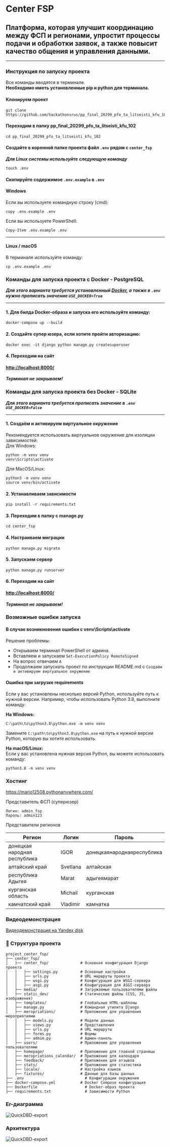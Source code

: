 # Center FSP
## Платформа, которая улучшит координацию между ФСП и регионами, упростит процессы подачи и обработки заявок, а также повысит качество общения и управления данными.
***

### Инструкция по запуску проекта
Все команды вводятся в терминале.  
**Необходимо иметь установленные pip и python для терминала.**

#### Клонируем проект

```commandline
git clone https://github.com/hackathonsrus/pp_final_20299_pfo_ta_litseisti_kfu_102
```

#### Переходим в папку pp_final_20299_pfo_ta_litseisti_kfu_102

```commandline
cd pp_final_20299_pfo_ta_litseisti_kfu_102
```

#### Создайте в коренной папке проекта файл `.env` рядом с `center_fsp`

***Для Linux системы используйте следующую команду***
```commandline
touch .env
```

#### Скопируйте содержимое `.env.example` в `.env`
#### Windows
Если вы используете командную строку (cmd):
```commandline
copy .env.example .env
```
Если вы используете PowerShell:
```commandline
Copy-Item .env.example .env
```
***

#### Linux / macOS
В терминале используйте команду:
```commandline
cp .env.example .env
```

### Команды для запуска проекта с Docker - PostgreSQL

***Для этого варианта требуется установленный <a href='https://www.docker.com/products/docker-desktop/'>Docker</a>, а также в `.env` нужно 
прописать значение `USE_DOCKER=True`***
***

#### 1. Для билда Docker-образа и запуска его используйте команду:
```commandline
docker-compose up --build
```

#### 2. Создайте супер юзера, если хотите пройти авторизацию:
```commandline
docker exec -it django python manage.py createsuperuser
```

#### 4. Переходим на сайт

#### <a href="http://localhost:8000/">http://localhost:8000/</a>

***Терминал не закрываем!***

### Команды для запуска проекта без Docker - SQLite
***Для этого варианта требуется прописать значение в `.env` `USE_DOCKER=False`***
***

#### 1. Создаём и активируем виртуальное окружение
Рекомендуется использовать виртуальное окружение для изоляции зависимостей:<br>
Для Windows:
```commandline
python -m venv venv
venv\Scripts\activate
```

Для MacOS/Linux:
```commandline
python3 -m venv venv
source venv/bin/activate
```

#### 2. Устанавливаем зависимости

```commandline
pip install -r requirements.txt
```

#### 3. Переходим в папку с manage.py

```commandline
cd center_fsp
```

#### 4. Настраиваем миграции

```commandline
python manage.py migrate
```

#### 5. Запускаем сервер 

```commandline
python manage.py runserver
```

#### 6. Переходим на сайт

#### <a href="http://localhost:8000/">http://localhost:8000/</a>

***Терминал не закрываем!***

### Возможные ошибки запуска
#### В случае возникновения ошибки с venv\Scripts\activate 

Решение проблемы:
- Открываем терминал PowerShell от админа.
- Вставляем и запускаем `Set-ExecutionPolicy RemoteSigned`
- На вопрос отвечаем `A`
- Продолжаем запускать проект по инструкции README.md с `Создаём и активируем виртуальное окружение`

#### Ошибка при загрузке requirements

Если у вас установлены несколько версий Python, используйте путь к нужной версии. Например, чтобы использовать Python 3.8, выполните команду:

**На Windows:**
```commandline
C:\path\to\python3.8\python.exe -m venv venv
```

Замените `C:\path\to\python3.8\python.exe` на путь к нужной версии Python, которую вы хотите использовать.

**На macOS/Linux:** <br>
Если у вас установлена нужная версия Python, вы можете использовать команду: <br>
```commandline
python3.8 -m venv venv
```

### Хостинг

<a href="https://mario12508.pythonanywhere.com/">https://mario12508.pythonanywhere.com/</a>

Представитель ФСП (суперюзер)
```
Логин: admin_fsp
Пароль: admin123
```

Представители регионов

| Регион  | Логин | Пароль |
|---------|-------|--------|
| донецкая народная республика | IGOR | донецкаянароднаяреспублика |
| алтайский край | Svetlana | алтайская |
| республика Адыгея | Marat | адыгеямарат |
| курганская область | Michail | курганская |
| камчатский край | Vladimir | камчатка |

### Видеодемонстрация

<a href="https://disk.yandex.ru/i/QcpC5Ad38EOOsw">Видеодемонстрация на Yandex disk</a>

### 📂 Структура проекта

```
project_center_fsp/
├── center_fsp/
│   ├── center_fsp/              # Основная конфигурация Django проекта
│   │   ├── settings.py          # Основные настройки
│   │   ├── urls.py              # URL маршруты проекта
│   │   ├── wsgi.py              # Конфигурация для WSGI-сервера
│   │   ├── asgi.py              # Конфигурация для ASGI-сервера
│   ├── media/                   # Загружаемые пользователями файлы
│   ├── static_dev/              # Статические файлы (CSS, JS, изображения)
│   ├── templates/               # Глобальные HTML-шаблоны
│   ├── manage.py                # Командная утилита Django
│   ├── meropriations/           # Приложение для управления мероприятиями
│   │   ├── models.py            # Модели данных
│   │   ├── views.py             # Представления
│   │   ├── urls.py              # URL маршруты
│   │   ├── forms.py             # Формы
│   │   ├── admim.py             # Админ-панель
│   ├── users/                   # Приложение для управления пользователями
│   ├── homepage/                # Приложение для главной страницы
│   ├── meropriations_calendar/  # Приложение для календаря
│   ├── feedback/                # Приложение для отзывов
│   ├── stats/                   # Приложение для статистики
│   ├── locale/                  # Настройка языков
│   ├── fixtures/                # Данные для базы данных
├── .env                     	   # Конфигурации окружения
├── docker-compose.yml           # Docker Compose конфигурация
├── Dockerfile               	   # Docker-образ проекта
├── requirements.txt         	   # Зависимости Python
```

### Er-диаграмма
![QuickDBD-export](images/ER.jpg)

### Архитектура
![QuickDBD-export](images/Architecture.png)
